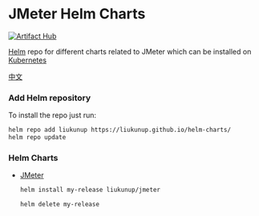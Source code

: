 # JMeter Helm Charts

[![Artifact Hub](https://img.shields.io/endpoint?url=https://artifacthub.io/badge/repository/jmeter)](https://artifacthub.io/packages/search?repo=jmeter)

[Helm](https://helm.sh) repo for different charts related to JMeter which can be installed on [Kubernetes](https://kubernetes.io)

[中文](README_en.md)

### Add Helm repository

To install the repo just run:

```bash
helm repo add liukunup https://liukunup.github.io/helm-charts/
helm repo update
```

### Helm Charts

* [JMeter](https://liukunup.github.io/helm-charts/)

  ```bash
  helm install my-release liukunup/jmeter
  ```
  
  ```bash
  helm delete my-release
  ```
